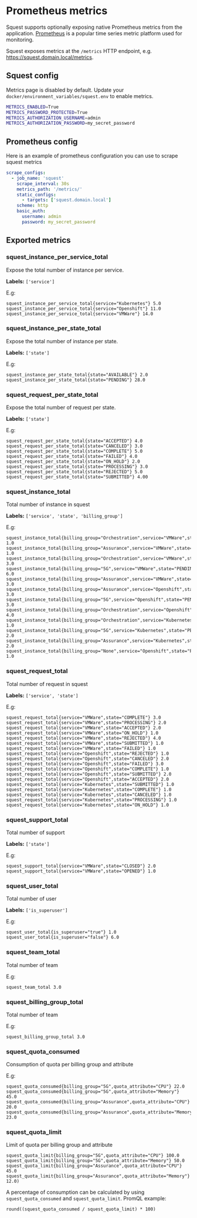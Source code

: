 # Prometheus metrics

Squest supports optionally exposing native Prometheus metrics from the application. 
[Prometheus](https://prometheus.io/) is a popular time series metric platform used for monitoring.

Squest exposes metrics at the `/metrics` HTTP endpoint, e.g. https://squest.domain.local/metrics. 

## Squest config

Metrics page is disabled by default.
Update your `docker/environment_variables/squest.env` to enable metrics.

```bash
METRICS_ENABLED=True
METRICS_PASSWORD_PROTECTED=True
METRICS_AUTHORIZATION_USERNAME=admin
METRICS_AUTHORIZATION_PASSWORD=my_secret_password
```

## Prometheus config

Here is an example of prometheus configuration you can use to scrape squest metrics
```yaml
scrape_configs:
  - job_name: 'squest'
    scrape_interval: 30s
    metrics_path: '/metrics/'
    static_configs:
      - targets: ['squest.domain.local']
    scheme: http
    basic_auth:
      username: admin
      password: my_secret_password
```

## Exported metrics 

### squest_instance_per_service_total

Expose the total number of instance per service.

**Labels:** `['service']`

E.g:
```
squest_instance_per_service_total{service="Kubernetes"} 5.0
squest_instance_per_service_total{service="Openshift"} 11.0
squest_instance_per_service_total{service="VMWare"} 14.0
```

### squest_instance_per_state_total

Expose the total number of instance per state.

**Labels:** `['state']`

E.g:
```
squest_instance_per_state_total{state="AVAILABLE"} 2.0
squest_instance_per_state_total{state="PENDING"} 28.0
```

### squest_request_per_state_total

Expose the total number of request per state.

**Labels:** `['state']`

E.g:
```
squest_request_per_state_total{state="ACCEPTED"} 4.0
squest_request_per_state_total{state="CANCELED"} 3.0
squest_request_per_state_total{state="COMPLETE"} 5.0
squest_request_per_state_total{state="FAILED"} 4.0
squest_request_per_state_total{state="ON_HOLD"} 2.0
squest_request_per_state_total{state="PROCESSING"} 3.0
squest_request_per_state_total{state="REJECTED"} 5.0
squest_request_per_state_total{state="SUBMITTED"} 4.00
```

### squest_instance_total

Total number of instance in squest

**Labels:** `['service', 'state', 'billing_group']`

E.g:
```
squest_instance_total{billing_group="Orchestration",service="VMWare",state="AVAILABLE"} 1.0
squest_instance_total{billing_group="Assurance",service="VMWare",state="AVAILABLE"} 1.0
squest_instance_total{billing_group="Orchestration",service="VMWare",state="PENDING"} 3.0
squest_instance_total{billing_group="5G",service="VMWare",state="PENDING"} 6.0
squest_instance_total{billing_group="Assurance",service="VMWare",state="PENDING"} 3.0
squest_instance_total{billing_group="Assurance",service="Openshift",state="PENDING"} 3.0
squest_instance_total{billing_group="5G",service="Openshift",state="PENDING"} 3.0
squest_instance_total{billing_group="Orchestration",service="Openshift",state="PENDING"} 4.0
squest_instance_total{billing_group="Orchestration",service="Kubernetes",state="PENDING"} 1.0
squest_instance_total{billing_group="5G",service="Kubernetes",state="PENDING"} 2.0
squest_instance_total{billing_group="Assurance",service="Kubernetes",state="PENDING"} 2.0
squest_instance_total{billing_group="None",service="Openshift",state="PENDING"} 1.0
```

### squest_request_total

Total number of request in squest

**Labels:** `['service', 'state']`

E.g:
```
squest_request_total{service="VMWare",state="COMPLETE"} 3.0
squest_request_total{service="VMWare",state="PROCESSING"} 2.0
squest_request_total{service="VMWare",state="ACCEPTED"} 2.0
squest_request_total{service="VMWare",state="ON_HOLD"} 1.0
squest_request_total{service="VMWare",state="REJECTED"} 4.0
squest_request_total{service="VMWare",state="SUBMITTED"} 1.0
squest_request_total{service="VMWare",state="FAILED"} 1.0
squest_request_total{service="Openshift",state="REJECTED"} 1.0
squest_request_total{service="Openshift",state="CANCELED"} 2.0
squest_request_total{service="Openshift",state="FAILED"} 3.0
squest_request_total{service="Openshift",state="COMPLETE"} 1.0
squest_request_total{service="Openshift",state="SUBMITTED"} 2.0
squest_request_total{service="Openshift",state="ACCEPTED"} 2.0
squest_request_total{service="Kubernetes",state="SUBMITTED"} 1.0
squest_request_total{service="Kubernetes",state="COMPLETE"} 1.0
squest_request_total{service="Kubernetes",state="CANCELED"} 1.0
squest_request_total{service="Kubernetes",state="PROCESSING"} 1.0
squest_request_total{service="Kubernetes",state="ON_HOLD"} 1.0
```

### squest_support_total

Total number of support

**Labels:** `['state']`

E.g:
```
squest_support_total{service="VMWare",state="CLOSED"} 2.0
squest_support_total{service="VMWare",state="OPENED"} 1.0
```

### squest_user_total

Total number of user

**Labels:** `['is_superuser']`

E.g:
```
squest_user_total{is_superuser="true"} 1.0
squest_user_total{is_superuser="false"} 6.0
```

### squest_team_total

Total number of team

E.g:
```
squest_team_total 3.0
```

### squest_billing_group_total

Total number of team

E.g:
```
squest_billing_group_total 3.0
```

### squest_quota_consumed

Consumption of quota per billing group and attribute

E.g:
```
squest_quota_consumed{billing_group="5G",quota_attribute="CPU"} 22.0
squest_quota_consumed{billing_group="5G",quota_attribute="Memory"} 45.0
squest_quota_consumed{billing_group="Assurance",quota_attribute="CPU"} 20.0
squest_quota_consumed{billing_group="Assurance",quota_attribute="Memory"} 23.0
```

### squest_quota_limit

Limit of quota per billing group and attribute

```
squest_quota_limit{billing_group="5G",quota_attribute="CPU"} 100.0
squest_quota_limit{billing_group="5G",quota_attribute="Memory"} 50.0
squest_quota_limit{billing_group="Assurance",quota_attribute="CPU"} 45.0
squest_quota_limit{billing_group="Assurance",quota_attribute="Memory"} 12.0)
```

A percentage of consumption can be calculated by using `squest_quota_consumed` and `squest_quota_limit`. PromQL example:
```
round((squest_quota_consumed / squest_quota_limit) * 100)
```
